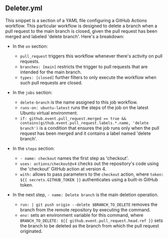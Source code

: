 ## Deleter.yml

This snippet is a section of a YAML file configuring a GitHub Actions workflow. This particular workflow is designed to delete a branch when a pull request to the main branch is closed, given the pull request has been merged and labeled 'delete branch'. Here's a breakdown:

- In the `on` section:
  - `pull_request` triggers this workflow whenever there's activity on pull requests.
  - `branches: [main]` restricts the trigger to pull requests that are intended for the main branch.
  - `types: [closed]` further filters to only execute the workflow when such pull requests are closed.

- In the `jobs` section:
  - `delete-branch` is the name assigned to this job workflow.
  - `runs-on: ubuntu-latest` runs the steps of the job on the latest Ubuntu virtual environment.
  - `if: github.event.pull_request.merged == true && contains(github.event.pull_request.labels.*.name, 'delete branch')` is a condition that ensures the job runs only when the pull request has been merged and it contains a label named 'delete branch'.
  
- In the `steps` section:
  - `- name: checkout` names the first step as 'checkout'.
  - `uses: actions/checkout@v4` checks out the repository's code using the 'checkout' GitHub action at version 4.
  - `with:` allows to pass parameters to the `checkout` action, where `token: ${{ secrets.GITHUB_TOKEN }}` authenticates using a built-in GitHub token.
  
- In the next step, `- name: Delete branch` is the main deletion operation.
  - `run: | git push origin --delete $BRANCH_TO_DELETE` removes the branch from the remote repository by executing the command.
  - `env:` sets an environment variable for this command, where `BRANCH_TO_DELETE: ${{ github.event.pull_request.head.ref }}` sets the branch to be deleted as the branch from which the pull request originated.  
